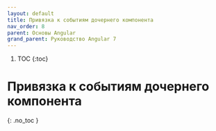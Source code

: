 ```yaml
---
layout: default
title: Привязка к событиям дочернего компонента
nav_order: 8
parent: Основы Angular
grand_parent: Руководство Angular 7
---
```


<!-- prettier-ignore-start -->
1. TOC
{:toc}

# Привязка к событиям дочернего компонента
{: .no_toc }
<!-- prettier-ignore-end -->
